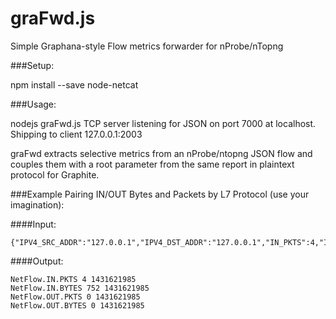 # graFwd.js
Simple Graphana-style Flow metrics forwarder for nProbe/nTopng

###Setup:

npm install --save node-netcat

###Usage:

nodejs graFwd.js 
TCP server listening for JSON on port 7000 at localhost.
Shipping to client 127.0.0.1:2003

graFwd extracts selective metrics from an nProbe/ntopng JSON flow and couples them with a root parameter from the same report in plaintext protocol for Graphite.

###Example 
Pairing IN/OUT Bytes and Packets by L7 Protocol (use your imagination):

####Input:
```
{"IPV4_SRC_ADDR":"127.0.0.1","IPV4_DST_ADDR":"127.0.0.1","IN_PKTS":4,"IN_BYTES":752,"OUT_PKTS":0,"OUT_BYTES":0,"L4_SRC_PORT":58815,"L4_DST_PORT":2055,"TCP_FLAGS":0,"PROTOCOL":17,"L7_PROTO_NAME":"NetFlow"}
```

####Output:
```
NetFlow.IN.PKTS 4 1431621985
NetFlow.IN.BYTES 752 1431621985
NetFlow.OUT.PKTS 0 1431621985
NetFlow.OUT.BYTES 0 1431621985
```
